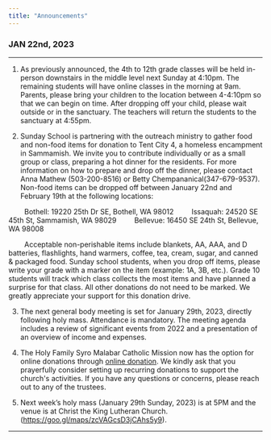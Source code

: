 ```yaml
---
title: "Announcements"
---
```


### JAN 22nd, 2023
---

1. As previously announced, the 4th to 12th grade classes will be held in-person downstairs in the middle level next Sunday at 4:10pm. The remaining students will have online classes in the morning at 9am. Parents, please bring your children to the location between 4-4:10pm so that we can begin on time. After dropping off your child, please wait outside or in the sanctuary. The teachers will return the students to the sanctuary at 4:55pm.

2. Sunday School is partnering with the outreach ministry to gather food and non-food items for donation to Tent City 4, a homeless encampment in Sammamish. We invite you to contribute individually or as a small group or class, preparing a hot dinner for the residents. For more information on how to prepare and drop off the dinner, please contact Anna Mathew (503-200-8516) or Betty Chempananical(347-679-9537). Non-food items can be dropped off between January 22nd and February 19th at the following locations:

&nbsp;&nbsp;&nbsp;&nbsp;&nbsp;&nbsp;&nbsp;&nbsp;Bothell: 19220 25th Dr SE, Bothell, WA 98012
&nbsp;&nbsp;&nbsp;&nbsp;&nbsp;&nbsp;&nbsp;&nbsp;Issaquah: 24520 SE 45th St, Sammamish, WA 98029
&nbsp;&nbsp;&nbsp;&nbsp;&nbsp;&nbsp;&nbsp;&nbsp;Bellevue: 16450 SE 24th St, Bellevue, WA 98008

&nbsp;&nbsp;&nbsp;&nbsp;&nbsp;&nbsp;&nbsp;&nbsp;Acceptable non-perishable items include blankets, AA, AAA, and D batteries, flashlights, hand warmers, coffee, tea, cream, sugar, and canned & packaged food. Sunday school students, when you drop off items, please write your grade with a marker on the item (example: 1A, 3B, etc.). Grade 10 students will track which class collects the most items and have planned a surprise for that class. All other donations do not need to be marked. We greatly appreciate your support for this donation drive.

3. The next general body meeting is set for January 29th, 2023, directly following holy mass. Attendance is mandatory. The meeting agenda includes a review of significant events from 2022 and a presentation of an overview of income and expenses.

4. The Holy Family Syro Malabar Catholic Mission now has the option for online donations through <a href="https://holyfamilyseattle.org/donation/" target="_blank">online donation</a>. We kindly ask that you prayerfully consider setting up recurring donations to support the church's activities. If you have any questions or concerns, please reach out to any of the trustees.

5. Next week’s holy mass (January 29th Sunday, 2023) is at 5PM and the venue is at Christ the King Lutheran Church. (https://goo.gl/maps/zcVAGcsD3jCAhs5y9).

---
